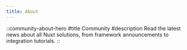 ```yaml
---
title: About
---
```


::community-about-hero
#title
Community
#description
Read the latest news about all Nuxt solutions, from framework announcements to integration tutorials.
::
